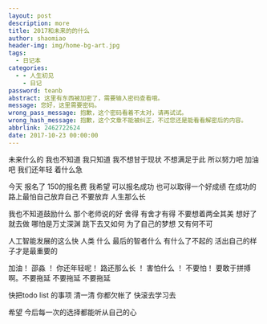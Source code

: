 ```yaml
---
layout: post
description: more
title: 2017和未来的的什么
author: shaomiao
header-img: img/home-bg-art.jpg
tags:
  - 日记本
categories:
  - - 人生初见
    - 日记
password: teanb
abstract: 这里有东西被加密了，需要输入密码查看哦。
message: 您好，这里需要密码。
wrong_pass_message: 抱歉，这个密码看着不太对，请再试试。
wrong_hash_message: 抱歉，这个文章不能被纠正，不过您还是能看看解密后的内容。
abbrlink: 2462722624
date: 2017-10-23 00:00:00
---
```

未来什么的 我也不知道 我只知道 我不想甘于现状 不想满足于此
所以努力吧 加油吧 我们还年轻 着什么急

今天 报名了 150的报名费 我希望 可以报名成功 也可以取得一个好成绩 在成功的路上最怕自己放弃自己
不要放弃 人生那么长

我也不知道鼓励什么 那个老师说的好 舍得 有舍才有得 不要想着两全其美 想好了就去做 哪怕是万丈深渊 跳下去又如何
为了自己的梦想 又有何不可

人工智能发展的这么快 人类 什么 最后的智者什么 有什么了不起的 活出自己的样子才是最重要的

加油！ 邵淼 ！ 你还年轻呢！ 路还那么长 ！ 害怕什么 ！ 不要怕！  要敢于拼搏 啊。不要拖延 不要拖延 不要拖延

快把todo list 的事项 清一清 你都欠帐了 快滚去学习去

希望 今后每一次的选择都能听从自己的心
